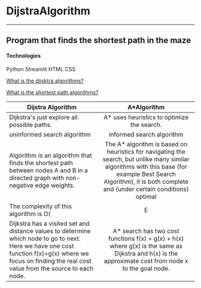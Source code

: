 # DijstraAlgorithm
***
 ## Program that finds the shortest path in the maze
 
#### Technologies
Python 
Streamlit
HTML
CSS

 
 [What is the dijsktra algorithms?](https://en.wikipedia.org/wiki/Dijkstra%27s_algorithm)
 
 [What is the shortest path algorithms?](https://en.wikipedia.org/wiki/Shortest_path_problem)
 

| Dijstra Algorithm  | A*Algorithm   |
| ----------------- |:-------------:|
| Dijkstra's just explore all possible paths.         | A* uses heuristics to optimize the search.  |
| uninformed search algorithm        | informed search algorithm      |
| Algorithm is an algorithm that finds the shortest path between nodes A and B in a directed graph with non-negative edge weights.  | The A* algorithm is based on heuristics for navigating the search, but unlike many similar algorithms with this base (for example Best Search Algorithm), it is both complete and (under certain conditions) optimal      |
| The complexity of this algorithm is O(|E|+|V|log|V|), where |E| represents the number of edges, while |V| represents the number of nodes. | One major practical drawback is its O(b^d) space complexity, as it stores all generated nodes in memory.  |
| Dijkstra has a visited set and distance values to determine which node to go to next. Here we have one cost function f(x)=g(x) where we focus on finding the real cost value from the source to each node.| A* search has two cost functions f(x) = g(x) + h(x) where g(x) is the same as Dijkstra and h(x) is the approximate cost from node x to the goal node.     |
